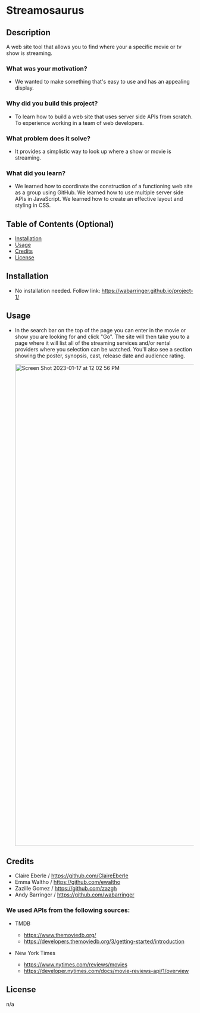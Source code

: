 # Streamosaurus

## Description

A web site tool that allows you to find where your a specific movie or tv show is streaming.

### What was your motivation?

- We wanted to make something that's easy to use and has an appealing display.

### Why did you build this project?

- To learn how to build a web site that uses server side APIs from scratch. To experience working in a team of web developers.

### What problem does it solve?

- It provides a simplistic way to look up where a show or movie is streaming.

### What did you learn?

- We learned how to coordinate the construction of a functioning web site as a group using GitHub. We learned how to use multiple server side APIs in JavaScript. We learned how to create an effective layout and styling in CSS.

## Table of Contents (Optional)

- [Installation](#installation)
- [Usage](#usage)
- [Credits](#credits)
- [License](#license)

## Installation

- No installation needed. Follow link: https://wabarringer.github.io/project-1/

## Usage

- In the search bar on the top of the page you can enter in the movie or show you are looking for and click "Go". The site will then take you to a page where it will list all of the streaming services and/or rental providers where you selection can be watched. You'll also see a section showing the poster, synopsis, cast, release date and audience rating.

  <img width="1290" alt="Screen Shot 2023-01-17 at 12 02 56 PM" src="https://user-images.githubusercontent.com/116858582/213008009-8accd513-65bb-437e-a011-a3894edaaacd.png">


## Credits

- Claire Eberle / https://github.com/ClaireEberle
- Emma Waltho / https://github.com/ewaltho
- Zazille Gomez / https://github.com/zazgh
- Andy Barringer / https://github.com/wabarringer

### We used APIs from the following sources:

- TMDB

  - https://www.themoviedb.org/
  - https://developers.themoviedb.org/3/getting-started/introduction

- New York Times

  - https://www.nytimes.com/reviews/movies
  - https://developer.nytimes.com/docs/movie-reviews-api/1/overview

## License

n/a
